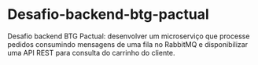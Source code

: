 # Desafio-backend-btg-pactual
Desafio backend BTG Pactual: desenvolver um microserviço que processe pedidos consumindo mensagens de uma fila no RabbitMQ e disponibilizar uma API REST para consulta do carrinho do cliente.
